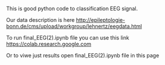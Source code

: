 
This is good python code to classification EEG signal.


Our data description is here http://epileptologie-bonn.de/cms/upload/workgroup/lehnertz/eegdata.html

To run final_EEG(2).ipynb file you can use this link https://colab.research.google.com

Or to viwe just results open final_EEG(2).ipynb file in this page
